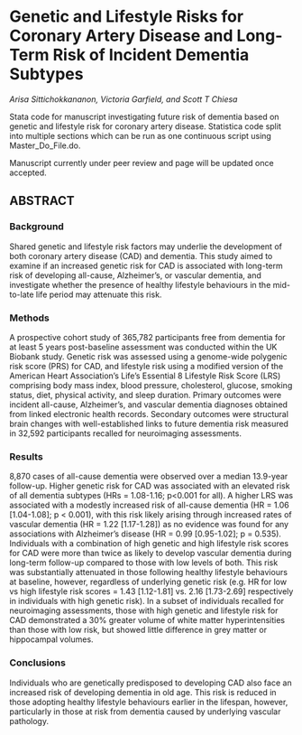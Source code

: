 # Genetic and Lifestyle Risks for Coronary Artery Disease and Long-Term Risk of Incident Dementia Subtypes

_Arisa Sittichokkananon, Victoria Garfield, and Scott T Chiesa_

Stata code for manuscript investigating future risk of dementia based on genetic and lifestyle risk for coronary artery disease. Statistica code split into multiple sections which can be run as one continuous script using Master_Do_File.do.

Manuscript currently under peer review and page will be updated once accepted.

## ABSTRACT 

### Background
Shared genetic and lifestyle risk factors may underlie the development of both coronary artery disease (CAD) and dementia. This study aimed to examine if an increased genetic risk for CAD is associated with long-term risk of developing all-cause, Alzheimer’s, or vascular dementia, and investigate whether the presence of healthy lifestyle behaviours in the mid-to-late life period may attenuate this risk.
### Methods
A prospective cohort study of 365,782 participants free from dementia for at least 5 years post-baseline assessment was conducted within the UK Biobank study. Genetic risk was assessed using a genome-wide polygenic risk score (PRS) for CAD, and lifestyle risk using a modified version of the American Heart Association’s Life’s Essential 8 Lifestyle Risk Score (LRS) comprising body mass index, blood pressure, cholesterol, glucose, smoking status, diet, physical activity, and sleep duration. Primary outcomes were incident all-cause, Alzheimer’s, and vascular dementia diagnoses obtained from linked electronic health records. Secondary outcomes were structural brain changes with well-established links to future dementia risk measured in 32,592 participants recalled for neuroimaging assessments. 
### Results
8,870 cases of all-cause dementia were observed over a median 13.9-year follow-up. Higher genetic risk for CAD was associated with an elevated risk of all dementia subtypes (HRs = 1.08-1.16; p<0.001 for all). A higher LRS was associated with a modestly increased risk of all-cause dementia (HR = 1.06 [1.04-1.08]; p < 0.001), with this risk likely arising through increased rates of vascular dementia (HR = 1.22 [1.17-1.28]) as no evidence was found for any associations with Alzheimer’s disease (HR = 0.99 [0.95-1.02]; p = 0.535). Individuals with a combination of high genetic and high lifestyle risk scores for CAD were more than twice as likely to develop vascular dementia during long-term follow-up compared to those with low levels of both. This risk was substantially attenuated in those following healthy lifestyle behaviours at baseline, however, regardless of underlying genetic risk (e.g. HR for low vs high lifestyle risk scores = 1.43 [1.12-1.81] vs. 2.16 [1.73-2.69] respectively in individuals with high genetic risk). In a subset of individuals recalled for neuroimaging assessments, those with high genetic and lifestyle risk for CAD demonstrated a 30% greater volume of white matter hyperintensities than those with low risk, but showed little difference in grey matter or hippocampal volumes. 
### Conclusions
Individuals who are genetically predisposed to developing CAD also face an increased risk of developing dementia in old age. This risk is reduced in those adopting healthy lifestyle behaviours earlier in the lifespan, however, particularly in those at risk from dementia caused by underlying vascular pathology.
